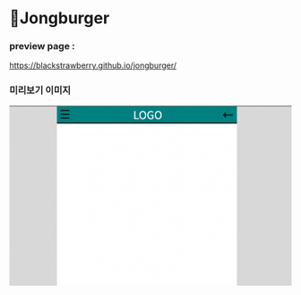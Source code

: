 # :hamburger:Jongburger

### preview page : 
https://blackstrawberry.github.io/jongburger/

### 미리보기 이미지
![ 미리보기 ](./screenshot.png)
